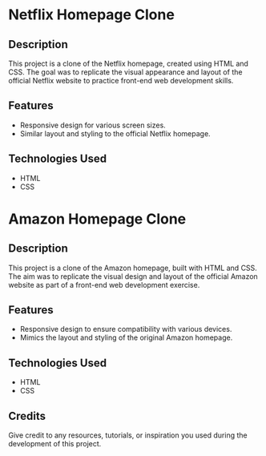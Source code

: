 # Netflix Homepage Clone

## Description
This project is a clone of the Netflix homepage, created using HTML and CSS. The goal was to replicate the visual appearance and layout of the official Netflix website to practice front-end web development skills.

## Features
- Responsive design for various screen sizes.
- Similar layout and styling to the official Netflix homepage.

## Technologies Used
- HTML
- CSS

# Amazon Homepage Clone

## Description
This project is a clone of the Amazon homepage, built with HTML and CSS. The aim was to replicate the visual design and layout of the official Amazon website as part of a front-end web development exercise.

## Features
- Responsive design to ensure compatibility with various devices.
- Mimics the layout and styling of the original Amazon homepage.

## Technologies Used
- HTML
- CSS

## Credits
Give credit to any resources, tutorials, or inspiration you used during the development of this project.
